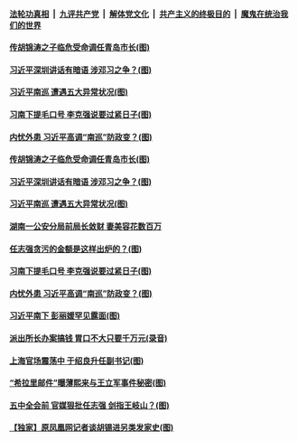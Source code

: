 ####  [法轮功真相](../../../../basic/blob/master/README.md?t=10150902) &nbsp;|&nbsp; [九评共产党](../../../../9ping.md/blob/master/README.md?t=10150902) &nbsp;|&nbsp; [解体党文化](../../../../jtdwh.md/blob/master/README.md?t=10150902)  &nbsp;|&nbsp; [共产主义的终极目的](../../../../gczydzjmd.md/blob/master/README.md?t=10150902) &nbsp;|&nbsp; [魔鬼在统治我们的世界](../../../../mgztzwmdsj.md/blob/master/README.md?t=10150902) 

#### [传胡锦涛之子临危受命调任青岛市长(图)](../pages/p2/949278.md?t=10150902) 

#### [习近平深圳讲话有暗语 涉邓习之争？(图)](../pages/p2/949257.md?t=10150902) 


#### [习近平南巡 遭遇五大异常状况(图)](../pages/p2/949249.md?t=10150902) 

#### [习南下提毛口号 李克强说要过紧日子(图)](../pages/p2/949201.md?t=10150902) 

#### [内忧外患 习近平高调“南巡”防政变？(图)](../pages/p2/949196.md?t=10150902) 

#### [传胡锦涛之子临危受命调任青岛市长(图)](../pages/p2/949278.md?t=10150902) 

#### [习近平深圳讲话有暗语 涉邓习之争？(图)](../pages/p2/949257.md?t=10150902) 


#### [习近平南巡 遭遇五大异常状况(图)](../pages/p2/949249.md?t=10150902) 


#### [湖南一公安分局前局长敛财 妻美容花数百万](../pages/p2/949228.md?t=10150902) 

#### [任志强贪污的金额是这样出炉的？(图)](../pages/p2/949221.md?t=10150902) 

#### [习南下提毛口号 李克强说要过紧日子(图)](../pages/p2/949201.md?t=10150902) 

#### [内忧外患 习近平高调“南巡”防政变？(图)](../pages/p2/949196.md?t=10150902) 


#### [习近平南下 彭丽媛罕见露面(图)](../pages/p2/949125.md?t=10150902) 


#### [派出所长办案搞钱 胃口不大只要千万元(录音)](../pages/p2/949102.md?t=10150902) 

#### [上海官场震荡中 于绍良升任副书记(图)](../pages/p2/949080.md?t=10150902) 

#### [“希拉里邮件”曝薄熙来与王立军事件秘密(图)](../pages/p2/949007.md?t=10150902) 




#### [五中全会前 官媒狠批任志强 剑指王岐山？(图)](../pages/p2/948961.md?t=10150902) 

#### [【独家】原凤凰网记者谈胡锡进另类发家史(图)](../pages/p2/948918.md?t=10150902) 

